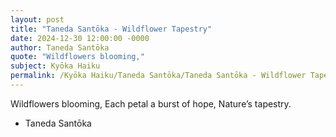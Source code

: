 ```yaml
---
layout: post
title: "Taneda Santōka - Wildflower Tapestry"
date: 2024-12-30 12:00:00 -0000
author: Taneda Santōka
quote: "Wildflowers blooming,"
subject: Kyōka Haiku
permalink: /Kyōka Haiku/Taneda Santōka/Taneda Santōka - Wildflower Tapestry
---
```


Wildflowers blooming,
Each petal a burst of hope,
Nature’s tapestry.

- Taneda Santōka
